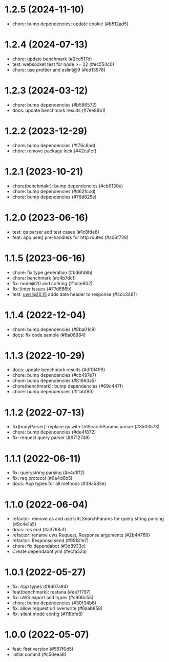 # 1.2.5 (2024-11-10)

- chore: bump dependencies; update cookie (#b512ad5)

# 1.2.4 (2024-07-13)

- chore: update benchmark (#2cd517d)
- test: websocket test for node >= 22 (#ec554c0)
- chore: use prettier and eslint@9 (#ed13978)

# 1.2.3 (2024-03-12)

- chore: bump dependencies (#b586572)
- docs: update benchmark results (#7ee88b1)

# 1.2.2 (2023-12-29)

- chore: bump dependencies (#f76c8ad)
- chore: remove package lock (#42ca1cf)

# 1.2.1 (2023-10-21)

- chore(benchmakr): bump dependencies (#cb0130e)
- chore: bump dependencies (#d62fccd)
- chore: bump dependencies (#76d825e)

# 1.2.0 (2023-06-16)

- test: qs parser add test cases (#1c8fde8)
- feat: app.use() pre-handlers for http routes (#a06f728)

# 1.1.5 (2023-06-16)

- chore: fix type generation (#bd6fd8b)
- chore: benchmark (#c4b7dc1)
- fix: node@20 and corking (#1dce802)
- fix: linter issues (#77d666b)
- test: uws@20.15 adds date header to response (#4cc3481)

# 1.1.4 (2022-12-04)

- chore: bump dependencies (#8ba01c9)
- docs: fix code sample (#6a06984)

# 1.1.3 (2022-10-29)

- docs: update benchmark results (#df0f499)
- chore: bump dependencies (#cb497e7)
- chore: bump dependencies (#81963a5)
- chore(benchmark): bump dependencies (#69c447f)
- chore: bump dependencies (#f1abf93)

# 1.1.2 (2022-07-13)

- fix(bodyParser): replace qs with UrlSearchParams parser (#3503573)
- chore: bump dependencies (#de4f872)
- fix: request query parser (#67127d8)

# 1.1.1 (2022-06-11)

- fix: querystring parsing (#e4c1ff2)
- fix: req.protocol (#6a4d6b5)
- docs: App types for all methods (#38a583e)

# 1.1.0 (2022-06-04)

- refactor: remove qs and use URLSearchParams for query string parsing (#9c4e1a5)
- docs: res.end (#a3768a1)
- refactor: rename uws Request, Response arguments (#2b44760)
- refactor: Response.send (#95181e7)
- chore: fix dependabot (#3d8933c)
- Create dependabot.yml (#ecfa52a)

# 1.0.1 (2022-05-27)

- fix: App types (#8607a94)
- feat(benchmark): restana (#ee7f797)
- fix: uWS export and types (#c906c55)
- chore: bump dependencies (#30f34b6)
- fix: allow request url overwrite (#6aab858)
- fix: silent mode config (#118bfe8)

# 1.0.0 (2022-05-07)

- feat: first version (#557f0d5)
- initial commit (#c50eea8)
